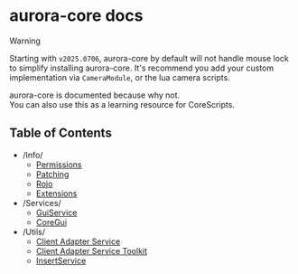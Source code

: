 # aurora-core docs
> [!WARNING]
> Starting with `v2025.0706`, aurora-core by default will not handle mouse lock to simplify installing aurora-core.
> It's recommend you add your custom implementation via `CameraModule`, or the lua camera scripts.

aurora-core is documented because why not.
<br>
You can also use this as a learning resource for CoreScripts.

## Table of Contents
* /Info/
    * [Permissions](/docs/Info/Permissions.md)
    * [Patching](/docs/Info/PATCHING.md)
    * [Rojo](/docs/Info/ROJO.md)
    * [Extensions](/docs/Info/Extensions.md)
* /Services/
    * [GuiService](/docs/Services/GuiService.md)
    * [CoreGui](/docs/Services/CoreGui.md)
* /Utils/
    * [Client Adapter Service](/docs/Utils/CAS.md)
    * [Client Adapter Service Toolkit](/docs/Utils/CASToolkit.md)
    * [InsertService](/docs/Utils/InsertService.md)